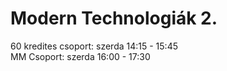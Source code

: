 # Modern Technologiák 2.  
60 kredites csoport: szerda 14:15 - 15:45  
MM Csoport: szerda 16:00 - 17:30  

